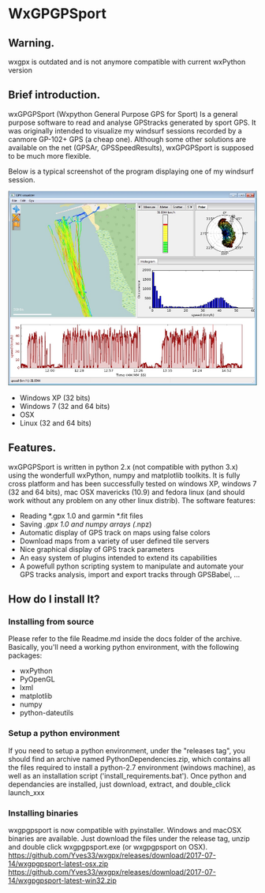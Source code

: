 # WxGPGPSport #
## Warning. ##
wxgpx is outdated and is not anymore compatible with current wxPython version

## Brief introduction. ##
wxGPGPSport (Wxpython General Purpose GPS for Sport) Is a general purpose software to read and analyse GPStracks generated by sport GPS. It was originally intended to visualize my windsurf sessions recorded by a canmore GP-102+ GPS (a cheap one). Although some other solutions are available on the net (GPSAr, GPSSpeedResults), wxGPGPSport is supposed to be much more flexible.

Below is a typical screenshot of the program displaying one of my windsurf session.

![Screenshot](https://github.com/Yves33/wxgpx/blob/master/wxgpgpsport.jpg)





- Windows XP (32 bits)
- Windows 7 (32 and 64 bits)
- OSX
- Linux (32 and 64 bits)

## Features. ##
wxGPGPSport is written in python 2.x (not compatible with python 3.x) using the wonderfull wxPython, numpy and matplotlib toolkits. It is fully cross platform and has been successfully tested on windows XP, windows 7 (32 and 64 bits), mac OSX mavericks (10.9) and fedora linux (and should work without any problem on any other linux distrib). The software features:

  - Reading *.gpx 1.0 and garmin *.fit files
  - Saving *.gpx 1.0 and numpy arrays (*.npz)
  - Automatic display of GPS track on maps using false colors
  - Download maps from a variety of user defined tile servers
  - Nice graphical display of GPS track parameters
  - An easy system of plugins intended to extend its capabilities
  - A powefull python scripting system to manipulate and automate your GPS tracks analysis, import and export tracks through GPSBabel, ...


## How do I install It? ##
### Installing from source ###
Please refer to the file Readme.md inside the docs folder of the archive. Basically, you'll need a working python environment, with the following packages:
  - wxPython
  - PyOpenGL
  - lxml
  - matplotlib
  - numpy
  - python-dateutils
### Setup a python environment ###
If you need to setup a python environment, under the "releases tag", you should find an archive named PythonDependencies.zip, which contains all the files required to install a python-2.7 environment (windows machine), as well as an installation script ('install_requirements.bat').
Once python and dependancies are installed, just download, extract, and double_click launch_xxx

### Installing binaries ###
wxgpgpsport is now compatible with pyinstaller. Windows and macOSX binaries are available. Just download the files under the release tag, unzip and double click wxgpgpsport.exe (or wxgpgpsport on OSX).
https://github.com/Yves33/wxgpx/releases/download/2017-07-14/wxgpgpsport-latest-osx.zip
https://github.com/Yves33/wxgpx/releases/download/2017-07-14/wxgpgpsport-latest-win32.zip


